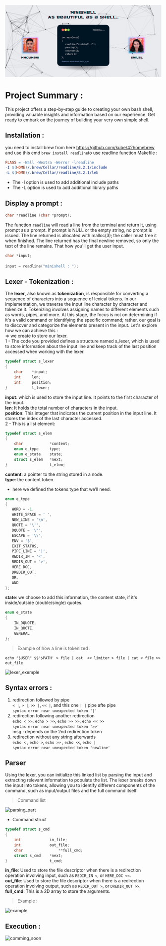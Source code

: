 ![minishell part](./pic/minishell_part.png)
# Project Summary :
This project offers a step-by-step guide to creating your own bash shell, providing valuable insights and information based on our experience. Get ready to embark on the journey of building your very own simple shell.
## Installation :
you need to install brew from here https://github.com/kube/42homebrew 
and use this cmd `brew install readline`to use readline function
Makefile : 
```Makefile
FLAGS = -Wall -Wextra -Werror -lreadline 
-I $(HOME)/.brew/Cellar/readline/8.2.1/include
-L $(HOME)/.brew/Cellar/readline/8.2.1/leb
```
* The -I option is used to add additional include paths
* The -L option is used to add additional library paths
## Display a prompt :
```c
char *readline (char *prompt);
```
The function `readline` will read a line from the terminal and return it, using prompt as a prompt.  If prompt is NULL or the empty string, no prompt is issued.  The line returned is allocated with malloc(3); the caller must free it when finished.  The line returned has the final newline removed, so only the text of the line remains.
That how you'll get the user input.
```c
char *input;

input = readline("minishell : ");
```
## Lexer - Tokenization :
The **lexer**, also known as **tokenization**, is responsible for converting a sequence of characters into a sequence of lexical tokens. In our implementation, we traverse the input line character by character and tokenize it. Tokenizing involves assigning names to different elements such as words, pipes, and more. At this stage, the focus is not on determining if it's a valid command or identifying the specific command; rather, our goal is to discover and categorize the elements present in the input.
Let's explore how we can achieve this : <br>
=> we create to store our lexer. <br>
1 - The code you provided defines a structure named s_lexer, which is used to store information about the input line and keep track of the last position accessed when working with the lexer.<br>
```c
typedef struct s_lexer
{
	char	*input;
	int		len;
	int		position;
}			t_lexer;
```
**input**: which is used to store the input line. It points to the first character of the input.<br>
**len**: It holds the total number of characters in the input.<br>
**position**: This integer that indicates the current position in the input line. It stores the index of the last character accessed.<br>
2 - This is a list element:
```c
typedef struct s_elem
{
	char			*content;
	enum e_type		type;
	enum e_state	state;
	struct s_elem	*next;
}					t_elem;
```
**content**: a pointer to the string stored in a node. <br>
**type**: the content token. <br>
 * here we defined the tokens type that we’ll need.
 ```c
 enum e_type
{
	WORD = -1,
	WHITE_SPACE = ' ',
	NEW_LINE = '\n',
	QUOTE = '\'',
	DQUOTE = '\"',
	ESCAPE = '\\',
	ENV = '$',
	EXIT_STATUS,
	PIPE_LINE = '|',
	REDIR_IN = '<',
	REDIR_OUT = '>',
	HERE_DOC,
	DREDIR_OUT,
	OR,
	AND
};
```
**state**: we choose to add this information, the content state, if it's inside/outside (double/single) quotes.
```c
enum e_state
{
	IN_DQUOTE,
	IN_QUOTE,
	GENERAL
};
```
> Example of how a line is tokenized :
```shell
echo "$USER" $$'$PATH' > file | cat  << limiter > file | cat < file >> out_file
```
![lexer_exemple](https://github.com/Mustapha-Moumanis/minishell/assets/86886160/f8ed4ef1-8668-4125-ab53-e6545e6f5c36)
## Syntax errors :
1. redirection followed by pipe <br>
	`< |`, `> |`, `>> |`, `<< |`, and this one `| |` pipe afte pipe <br>
	`syntax error near unexpected token '|'` <br>
2. redirection following another redirection <br>
	`echo < >>`, `echo > >>`, `echo >> >>`, `echo << >>` <br>
	`syntax error near unexpected token '>>'` <br>
	msg : depends on the 2nd redirection token <br>
3. redirection without any string afterwards <br>
	`echo <` , `echo >`, `echo >>` , `echo <<`, `echo |` <br>
	`syntax error near unexpected token 'newline'` <br>

## Parser 
Using the lexer, you can initialize this linked list by parsing the input and extracting relevant information to populate the list. The lexer breaks down the input into tokens, allowing you to identify different components of the command, such as input/output files and the full command itself.
> Command list

![parsing_part](https://github.com/Mustapha-Moumanis/minishell_md/assets/86886160/028f0659-a762-45ef-a26b-a4d597245824)

* Command struct

```c
typedef struct s_cmd
{
	int				in_file;
	int				out_file;
	char				**full_cmd;
	struct s_cmd	*next;
}					t_cmd;
```

**in_file**: Used to store the file descriptor when there is a redirection operation involving input, such as `REDIR_IN <`, or `HERE_DOC <<`. <br>
**out_file**: Used to store the file descriptor when there is a redirection operation involving output, such as `REDIR_OUT >`, or `DREDIR_OUT >>`. <br>
**full_cmd**: This is a 2D array to store the arguments. <br>

> Example :

![example](https://github.com/Mustapha-Moumanis/minishell_md/assets/86886160/7a2f303f-9ddd-4fbf-9b0c-2cbd1ba694a1)

## Execution :

![comming_soon](https://github.com/Mustapha-Moumanis/minishell_md/assets/86886160/05215d54-5226-498b-ab47-32bb2f137b30)

